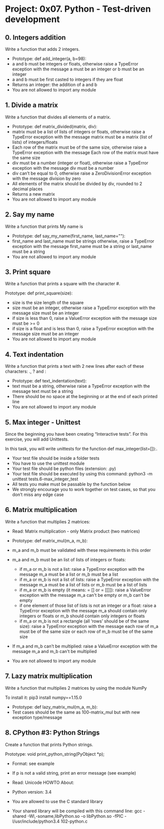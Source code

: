 # Project: 0x07. Python - Test-driven development

## 0. Integers addition

Write a function that adds 2 integers.

- Prototype: def add_integer(a, b=98):
- a and b must be integers or floats, otherwise raise a TypeError exception with the message a must be an integer or b must be an integer
- a and b must be first casted to integers if they are float
- Returns an integer: the addition of a and b
- You are not allowed to import any module

## 1. Divide a matrix

Write a function that divides all elements of a matrix.

- Prototype: def matrix_divided(matrix, div):
- matrix must be a list of lists of integers or floats, otherwise raise a TypeError exception with the message matrix must be a matrix (list of lists) of integers/floats
- Each row of the matrix must be of the same size, otherwise raise a TypeError exception with the message Each row of the matrix must have the same size
- div must be a number (integer or float), otherwise raise a TypeError exception with the message div must be a number
- div can’t be equal to 0, otherwise raise a ZeroDivisionError exception with the message division by zero
- All elements of the matrix should be divided by div, rounded to 2 decimal places
- Returns a new matrix
- You are not allowed to import any module

## 2. Say my name

Write a function that prints My name is <first name> <last name>

- Prototype: def say_my_name(first_name, last_name=""):
- first_name and last_name must be strings otherwise, raise a TypeError exception with the message first_name must be a string or last_name must be a string
- You are not allowed to import any module

## 3. Print square

Write a function that prints a square with the character #.

Prototype: def print_square(size):
- size is the size length of the square
- size must be an integer, otherwise raise a TypeError exception with the message size must be an integer
- if size is less than 0, raise a ValueError exception with the message size must be >= 0
- if size is a float and is less than 0, raise a TypeError exception with the message size must be an integer
- You are not allowed to import any module

## 4. Text indentation

Write a function that prints a text with 2 new lines after each of these characters: ., ? and :

- Prototype: def text_indentation(text):
- text must be a string, otherwise raise a TypeError exception with the message text must be a string
- There should be no space at the beginning or at the end of each printed line
- You are not allowed to import any module

## 5. Max integer - Unittest

Since the beginning you have been creating “Interactive tests”. For this exercise, you will add Unittests.

In this task, you will write unittests for the function def max_integer(list=[]):.

- Your test file should be inside a folder tests
- You have to use the unittest module
- Your test file should be python files (extension: .py)
- Your test file should be executed by using this command: python3 -m unittest tests.6-max_integer_test
- All tests you make must be passable by the function below
- We strongly encourage you to work together on test cases, so that you don’t miss any edge case

## 6. Matrix multiplication

Write a function that multiplies 2 matrices:

- Read: Matrix multiplication - only Matrix product (two matrices)

- Prototype: def matrix_mul(m_a, m_b):

- m_a and m_b must be validated with these requirements in this order

- m_a and m_b must be an list of lists of integers or floats:

	- if m_a or m_b is not a list: raise a TypeError exception with the message m_a must be a list or m_b must be a list
	- if m_a or m_b is not a list of lists: raise a TypeError exception with the message m_a must be a list of lists or m_b must be a list of lists
	- if m_a or m_b is empty (it means: = [] or = [[]]): raise a ValueError exception with the message m_a can't be empty or m_b can't be empty
	- if one element of those list of lists is not an integer or a float: raise a TypeError exception with the message m_a should contain only integers or floats or m_b should contain only integers or floats
	- if m_a or m_b is not a rectangle (all ‘rows’ should be of the same size): raise a TypeError exception with the message each row of m_a must be of the same size or each row of m_b must be of the same size
- If m_a and m_b can’t be multiplied: raise a ValueError exception with the message m_a and m_b can't be multiplied

- You are not allowed to import any module

## 7. Lazy matrix multiplication

Write a function that multiplies 2 matrices by using the module NumPy

To install it: pip3 install numpy==1.15.0

- Prototype: def lazy_matrix_mul(m_a, m_b):
- Test cases should be the same as 100-matrix_mul but with new exception type/message

## 8. CPython #3: Python Strings

Create a function that prints Python strings.

Prototype: void print_python_string(PyObject *p);
- Format: see example
- If p is not a valid string, print an error message (see example)
- Read: Unicode HOWTO
About:

- Python version: 3.4
- You are allowed to use the C standard library
- Your shared library will be compiled with this command line: gcc -shared -Wl,-soname,libPython.so -o libPython.so -fPIC -I/usr/include/python3.4 102-python.c
